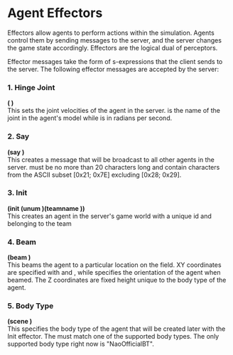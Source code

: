 # Agent Effectors #

Effectors allow agents to perform actions within the simulation. Agents control them by sending messages to the server, and the server changes the game state accordingly. Effectors are the logical dual of perceptors. 

Effector messages take the form of s-expressions that the client sends to the server. The following effector messages are accepted by the server:

### 1. Hinge Joint  
**(<name> <ax>)**  
This sets the joint velocities of the agent in the server. <name> is the name of the joint in the agent's model while <ax> is in radians per second.

### 2. Say  
**(say <msg>)**  
This creates a message that will be broadcast to all other agents in the server. <msg> must be no more than 20 characters long and contain characters from the ASCII subset [0x21; 0x7E] excluding [0x28; 0x29]. 

### 3. Init  
**(init (unum <playernumber>)(teamname <yourteamname>))**  
This creates an agent in the server's game world with a unique id <playernumber> and belonging to the team <yourteamname>

### 4. Beam  
**(beam <x> <y> <rot>)**  
This beams the agent to a particular location on the field. XY coordinates are specified with <x> and <y>, while <rot> specifies the orientation of the agent when beamed. The Z coordinates are fixed height unique to the body type of the agent.

### 5. Body Type
**(scene <bodytypename>)**  
This specifies the body type of the agent that will be created later with the Init effector. The <bodytypename> must match one of the supported body types. The only supported body type right now is "NaoOfficialBT".
